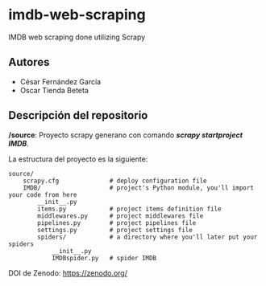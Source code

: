 # imdb-web-scraping
IMDB web scraping done utilizing Scrapy
## Autores
- César Fernández García
- Oscar Tienda Beteta
## Descripción del repositorio
**/source**: Proyecto scrapy generano con comando ***scrapy startproject IMDB***.

La estructura del proyecto es la siguiente:

    source/
        scrapy.cfg              # deploy configuration file
        IMDB/                   # project's Python module, you'll import your code from here
            __init__.py
            items.py            # project items definition file
            middlewares.py      # project middlewares file
            pipelines.py        # project pipelines file
            settings.py         # project settings file
            spiders/            # a directory where you'll later put your spiders
                __init__.py
                IMDBspider.py   # spider IMDB

 DOI de Zenodo: https://zenodo.org/
 
